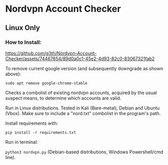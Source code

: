 # Nordvpn Account Checker
## Linux Only

### How to Install:

https://github.com/g3th/Nordvpn-Account-Checker/assets/74467654/89d0a0c1-45e2-4d93-82c0-83067321fab2

To remove current google version (and subsequently downgrade as shown above):

```sudo apt remove google-chrome-stable```

Checks a combolist of existing nordvpn accounts, acquired by the usual suspect means, to determine which accounts are valid.

Run in Linux distributions. Tested in Kali (Bare-metal), Debian and Ubuntu (Vbox). Make sure to include a "nord.txt" combolist in the program's path.

Install requirements with:

```pip install -r requirements.txt```

Run in terminal:

```python3 nordvpn.py``` (Debian-based distributions, Windows Powershell/cmd line).
